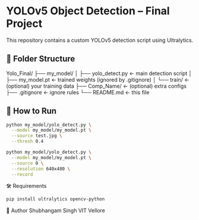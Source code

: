 # YOLOv5 Object Detection – Final Project

This repository contains a custom YOLOv5 detection script using Ultralytics.

## 📂 Folder Structure

Yolo_Final/
├── my_model/
│   ├── yolo_detect.py    ← main detection script
│   ├── my_model.pt       ← trained weights (ignored by .gitignore)
│   └── train/            ← (optional) your training data
├── Comp_Name/            ← (optional) extra configs
├── .gitignore            ← ignore rules
└── README.md             ← this file

## 🚀 How to Run

```bash
python my_model/yolo_detect.py \
  --model my_model/my_model.pt \
  --source test.jpg \
  --thresh 0.4

python my_model/yolo_detect.py \
  --model my_model/my_model.pt \
  --source 0 \
  --resolution 640x480 \
  --record
```

🛠 Requirements
```bash
pip install ultralytics opencv-python
```

👤 Author
Shubhangam Singh
VIT Vellore